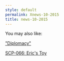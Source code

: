 ```yaml
---
style: default
permalink: Xnews-10-2015
title: news-10-2015
---
```

You may also like:

["Diplomacy"](http://scp-wiki.net/goc-tale-sequence-diplomacy)

[SCP-066: Eric's Toy](http://scp-wiki.net/scp-066)
